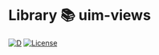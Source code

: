 # Library 📚 uim-views
[![D](https://github.com/UIMSolutions/uim/actions/workflows/uim-views.yml/badge.svg)](https://github.com/UIMSolutions/uim/actions/workflows/uim-views.yml) [![License](https://img.shields.io/badge/License-Apache_2.0-blue.svg)](https://opensource.org/licenses/Apache-2.0)